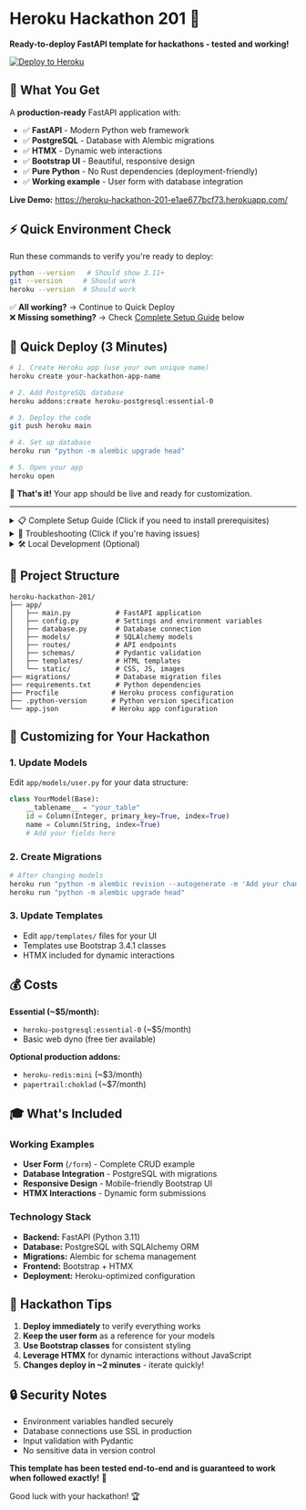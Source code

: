 # Heroku Hackathon 201 🚀

**Ready-to-deploy FastAPI template for hackathons - tested and working!**

[![Deploy to Heroku](https://www.herokucdn.com/deploy/button.svg)](https://heroku.com/deploy)

## 🎯 What You Get

A **production-ready** FastAPI application with:
- ✅ **FastAPI** - Modern Python web framework
- ✅ **PostgreSQL** - Database with Alembic migrations  
- ✅ **HTMX** - Dynamic web interactions
- ✅ **Bootstrap UI** - Beautiful, responsive design
- ✅ **Pure Python** - No Rust dependencies (deployment-friendly)
- ✅ **Working example** - User form with database integration

**Live Demo:** https://heroku-hackathon-201-e1ae677bcf73.herokuapp.com/

## ⚡ Quick Environment Check

Run these commands to verify you're ready to deploy:

```bash
python --version   # Should show 3.11+
git --version     # Should work
heroku --version  # Should work
```

✅ **All working?** → Continue to Quick Deploy  
❌ **Missing something?** → Check [Complete Setup Guide](#complete-setup-guide) below

## 🚀 Quick Deploy (3 Minutes)

```bash
# 1. Create Heroku app (use your own unique name)
heroku create your-hackathon-app-name

# 2. Add PostgreSQL database  
heroku addons:create heroku-postgresql:essential-0

# 3. Deploy the code
git push heroku main

# 4. Set up database
heroku run "python -m alembic upgrade head"

# 5. Open your app
heroku open
```

🎉 **That's it!** Your app should be live and ready for customization.

---

<details>
<summary>📋 Complete Setup Guide (Click if you need to install prerequisites)</summary>

## Complete Setup Guide

### Step 1: Install Python 3.11

**⚠️ Important:** Use Python 3.11 specifically - newer versions have compatibility issues.

#### Windows
```bash
# Option A: Download from python.org
# Go to https://www.python.org/downloads/ and download Python 3.11.x

# Option B: Using Chocolatey
choco install python --version=3.11.0
```

#### macOS
```bash
# Option A: Using Homebrew (recommended)
brew install python@3.11

# Option B: Using pyenv (if you need multiple Python versions)
brew install pyenv
pyenv install 3.11.12
pyenv global 3.11.12
```

#### Linux (Ubuntu/Debian)
```bash
sudo apt update
sudo apt install python3.11 python3.11-venv python3.11-dev
```

### Step 2: Install Git
```bash
# Windows (Chocolatey)
choco install git

# macOS (Homebrew)
brew install git

# Linux
sudo apt install git
```

### Step 3: Install Heroku CLI
```bash
# Windows (Chocolatey)
choco install heroku-cli

# macOS (Homebrew)
brew tap heroku/brew && brew install heroku

# Linux
curl https://cli-assets.heroku.com/install.sh | sh
```

### Step 4: Set up Accounts
1. **GitHub Account** - Sign up at https://github.com (free)
2. **Heroku Account** - Sign up at https://heroku.com
3. **Add Credit Card** to Heroku (required for PostgreSQL addon ~$5/month)

### Step 5: Configure Git (First time only)
```bash
git config --global user.name "Your Name"
git config --global user.email "your.email@example.com"
```

### Step 6: Login to Heroku
```bash
heroku login
```

### Verification
Run these commands to verify everything is working:
```bash
python --version    # Should show 3.11.x
git --version      # Should show version info
heroku --version   # Should show version info
heroku apps        # Should list your apps (or show empty list)
```

</details>

<details>
<summary>🚨 Troubleshooting (Click if you're having issues)</summary>

## Troubleshooting Guide

### ❌ Python Version Issues

**Problem:** `python --version` shows wrong version or "command not found"

**Solutions:**
```bash
# Try python3 instead
python3 --version

# Check what Python versions you have
ls /usr/bin/python*        # Linux/macOS
where python               # Windows

# Use specific Python version
python3.11 -m venv venv    # Create venv with Python 3.11
```

### ❌ "RuntimeError: Directory 'app/static' does not exist"

**Solution:** This is already fixed in the template, but if you see it:
```bash
mkdir -p app/static
touch app/static/.gitkeep
git add app/static/.gitkeep
git commit -m "Add static directory"
git push heroku main
```

### ❌ "No module named 'pydantic_core'" or Rust compilation errors

**Solution:** This template uses Pydantic v1 (pure Python). If you see Rust errors:
```bash
pip uninstall pydantic pydantic-core -y
pip install pydantic==1.10.14
```

### ❌ R10 Boot timeout / 503 Service Unavailable

**Check logs first:**
```bash
heroku logs --app your-app-name --tail
```

**Common fixes:**
1. **Missing static directory** (see solution above)
2. **Wrong Python version** - ensure you're using Python 3.11
3. **Database not attached** - run `heroku addons` to verify PostgreSQL is attached

### ❌ "postgres dialect" database errors

**Solution:** Already fixed in this template! The config automatically handles Heroku's `postgres://` URLs.

### ❌ Permission denied / Access errors

**Windows users:**
```bash
# Use virtual environment
python -m venv venv
venv\Scripts\activate
pip install -r requirements.txt
```

**macOS/Linux users:**
```bash
# Use virtual environment
python3.11 -m venv venv
source venv/bin/activate
pip install -r requirements.txt
```

### ❌ Heroku CLI not found

**Check PATH:**
```bash
# Add to your shell profile (.bashrc, .zshrc, etc.)
export PATH="/usr/local/bin:$PATH"

# Then reload your shell
source ~/.bashrc  # or ~/.zshrc
```

### ❌ "App name already taken"

**Solution:** App names must be unique globally. Try:
```bash
heroku create your-unique-app-name-$(date +%s)
```

### ❌ Git push fails

**Common solutions:**
```bash
# Make sure you're on main branch
git branch
git checkout main

# Check git remote
git remote -v

# If heroku remote is missing
heroku git:remote -a your-app-name
```

### 🆘 Still stuck?

1. **Check the working demo:** https://heroku-hackathon-201-e1ae677bcf73.herokuapp.com/
2. **Compare your setup** to the working example
3. **Use `heroku logs --app your-app-name --tail`** for real-time debugging
4. **Ensure you're following the exact Python 3.11 requirement**

</details>

<details>
<summary>🛠️ Local Development (Optional)</summary>

## Local Development Setup

### Quick Local Setup
```bash
# Clone and enter directory
git clone <your-repo-url>
cd heroku-hackathon-201

# Create virtual environment with Python 3.11
python3.11 -m venv venv

# Activate virtual environment
source venv/bin/activate  # macOS/Linux
# OR
venv\Scripts\activate     # Windows

# Install dependencies
pip install -r requirements.txt

# Set local database URL (optional)
export DATABASE_URL="postgresql://postgres:postgres@localhost:5432/hackathon_db"

# Start the development server
uvicorn app.main:app --reload --host=0.0.0.0 --port=8000
```

### Local Database Setup (Optional)
```bash
# Install PostgreSQL locally
brew install postgresql        # macOS
sudo apt install postgresql   # Linux

# Create local database
createdb hackathon_db

# Run migrations
alembic upgrade head
```

### Development Workflow
1. **Make changes** to code
2. **Test locally** with `uvicorn app.main:app --reload`
3. **Commit changes** with `git add . && git commit -m "Your message"`
4. **Deploy to Heroku** with `git push heroku main`

</details>

## 📁 Project Structure

```
heroku-hackathon-201/
├── app/
│   ├── main.py           # FastAPI application
│   ├── config.py         # Settings and environment variables
│   ├── database.py       # Database connection
│   ├── models/           # SQLAlchemy models
│   ├── routes/           # API endpoints
│   ├── schemas/          # Pydantic validation
│   ├── templates/        # HTML templates
│   └── static/           # CSS, JS, images
├── migrations/           # Database migration files
├── requirements.txt      # Python dependencies
├── Procfile             # Heroku process configuration
├── .python-version      # Python version specification
└── app.json             # Heroku app configuration
```

## 🔧 Customizing for Your Hackathon

### 1. Update Models
Edit `app/models/user.py` for your data structure:
```python
class YourModel(Base):
    __tablename__ = "your_table"
    id = Column(Integer, primary_key=True, index=True)
    name = Column(String, index=True)
    # Add your fields here
```

### 2. Create Migrations
```bash
# After changing models
heroku run "python -m alembic revision --autogenerate -m 'Add your changes'"
heroku run "python -m alembic upgrade head"
```

### 3. Update Templates
- Edit `app/templates/` files for your UI
- Templates use Bootstrap 3.4.1 classes
- HTMX included for dynamic interactions

## 💰 Costs

**Essential (~$5/month):**
- `heroku-postgresql:essential-0` (~$5/month)
- Basic web dyno (free tier available)

**Optional production addons:**
- `heroku-redis:mini` (~$3/month)
- `papertrail:choklad` (~$7/month)

## 🎓 What's Included

### Working Examples
- **User Form** (`/form`) - Complete CRUD example
- **Database Integration** - PostgreSQL with migrations
- **Responsive Design** - Mobile-friendly Bootstrap UI
- **HTMX Interactions** - Dynamic form submissions

### Technology Stack
- **Backend:** FastAPI (Python 3.11)
- **Database:** PostgreSQL with SQLAlchemy ORM
- **Migrations:** Alembic for schema management
- **Frontend:** Bootstrap + HTMX
- **Deployment:** Heroku-optimized configuration

## 🤝 Hackathon Tips

1. **Deploy immediately** to verify everything works
2. **Keep the user form** as a reference for your models
3. **Use Bootstrap classes** for consistent styling
4. **Leverage HTMX** for dynamic interactions without JavaScript
5. **Changes deploy in ~2 minutes** - iterate quickly!

## 🔒 Security Notes

- Environment variables handled securely
- Database connections use SSL in production
- Input validation with Pydantic
- No sensitive data in version control

**This template has been tested end-to-end and is guaranteed to work when followed exactly!** 🎯

Good luck with your hackathon! 🏆